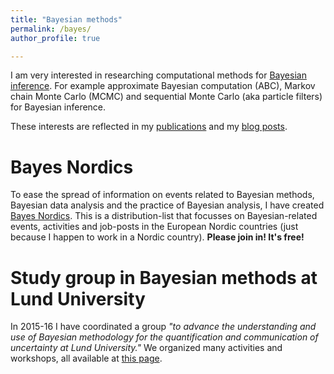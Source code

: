 ```yaml
---
title: "Bayesian methods"
permalink: /bayes/
author_profile: true

---
```


I am very interested in researching computational methods for [Bayesian inference](https://en.wikipedia.org/wiki/Bayesian_inference). 
For example approximate Bayesian computation (ABC), Markov chain Monte Carlo (MCMC) and sequential Monte Carlo (aka particle filters) 
for Bayesian inference.

These interests are reflected in my [publications](/publications) and my [blog posts](https://umbertopicchini.wordpress.com/).

Bayes Nordics
======
To ease the spread of information on events related to Bayesian methods, Bayesian data analysis and the practice of Bayesian analysis, 
I have created [Bayes Nordics](https://sites.google.com/site/bayesnordics/). This is a distribution-list that focusses on 
Bayesian-related events, activities and job-posts in the European Nordic countries (just because I happen to work in a Nordic country).
**Please join in! It's free!**

Study group in Bayesian methods at Lund University
======
In 2015-16 I have coordinated a group _"to advance the understanding and use of Bayesian methodology for the quantification and communication 
  of uncertainty at Lund University."_
We organized many activities and workshops, all available at [this page](http://www.maths.lth.se/matstat/staff/umberto/bayes-asg.html).
